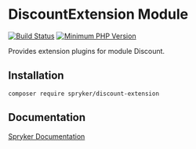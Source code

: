 # DiscountExtension Module
[![Build Status](https://travis-ci.org/spryker/discount-extension.svg)](https://travis-ci.org/spryker/discount-extension)
[![Minimum PHP Version](https://img.shields.io/badge/php-%3E%3D%207.3-8892BF.svg)](https://php.net/)

Provides extension plugins for module Discount.

## Installation

```
composer require spryker/discount-extension
```

## Documentation

[Spryker Documentation](https://academy.spryker.com/developing_with_spryker/module_guide/modules.html)
